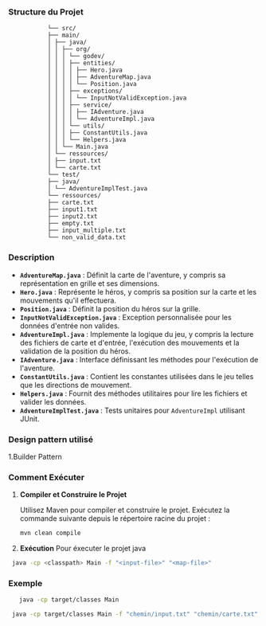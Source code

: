 
### Structure du Projet

               └── src/
               ├── main/
               │ ├── java/
               │ │ ├── org/
               │ │ │ └── godev/
               │ │ │ ├── entities/
               │ │ │ │ ├── Hero.java
               │ │ │ │ ├── AdventureMap.java
               │ │ │ │ └── Position.java
               │ │ │ ├── exceptions/
               │ │ │ │ └── InputNotValidException.java
               │ │ │ ├── service/
               │ │ │ │ ├── IAdventure.java
               │ │ │ │ └── AdventureImpl.java
               │ │ │ └── utils/
               │ │ │ ├── ConstantUtils.java
               │ │ │ └── Helpers.java
               │ │ └── Main.java
               │ └── ressources/
               │ ├── input.txt
               │ └── carte.txt
               └── test/
               ├── java/
               │ └── AdventureImplTest.java
               └── ressources/
               ├── carte.txt
               ├── input1.txt
               ├── input2.txt
               ├── empty.txt
               ├── input_multiple.txt
               └── non_valid_data.txt
### Description

- **`AdventureMap.java`** : Définit la carte de l'aventure, y compris sa représentation en grille et ses dimensions.
- **`Hero.java`** : Représente le héros, y compris sa position sur la carte et les mouvements qu'il effectuera.
- **`Position.java`** : Définit la position du héros sur la grille.
- **`InputNotValidException.java`** : Exception personnalisée pour les données d'entrée non valides.
- **`AdventureImpl.java`** : Implemente la logique du jeu, y compris la lecture des fichiers de carte et d'entrée, l'exécution des mouvements et la validation de la position du héros.
- **`IAdventure.java`** : Interface définissant les méthodes pour l'exécution de l'aventure.
- **`ConstantUtils.java`** : Contient les constantes utilisées dans le jeu telles que les directions de mouvement.
- **`Helpers.java`** : Fournit des méthodes utilitaires pour lire les fichiers et valider les données.
- **`AdventureImplTest.java`** : Tests unitaires pour `AdventureImpl` utilisant JUnit.
### Design pattern utilisé
 1.Builder Pattern

### Comment Exécuter

1. **Compiler et Construire le Projet**

   Utilisez Maven pour compiler et construire le projet. Exécutez la commande suivante depuis le répertoire racine du projet :

   ```bash
   mvn clean compile
   ``` 
2. **Exécution**
  Pour éxecuter le projet java 
  ```bash
   java -cp <classpath> Main -f "<input-file>" "<map-file>"
  ``` 
### Exemple
   ```bash
      java -cp target/classes Main  
   ``` 
   ```bash
    java -cp target/classes Main -f "chemin/input.txt" "chemin/carte.txt"
   ``` 



  
   

